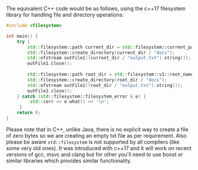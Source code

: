 The equivalent C++ code would be as follows, using the c++17 filesystem library for handling file and directory operations:

```c++
#include <filesystem>

int main() {
    try {
        std::filesystem::path current_dir = std::filesystem::current_path();
        std::filesystem::create_directory(current_dir / "docs");
        std::ofstream outFile1((current_dir / "output.txt").string());
        outFile1.close(); 
          
        std::filesystem::path root_dir = std::filesystem::v1::root_name();
        std::filesystem::create_directory(root_dir / "docs");  
        std::ofstream outFile2((root_dir / "output.txt").string());
        outFile2.close(); 
    } catch (std::filesystem::filesystem_error & e) {
         std::cerr << e.what() << '\n';
     }
    return 0;
}
```
Please note that in C++, unlike Java, there is no explicit way to create a file of zero bytes so we are creating an empty txt file as per requirement. Also please be aware `std::filesystem` is not supported by all compilers (like some very old ones). It was introduced with c++17 and it will work on recent versions of gcc, msvc and clang but for other you'll need to use boost or similar libraries which provides similar functionality.

